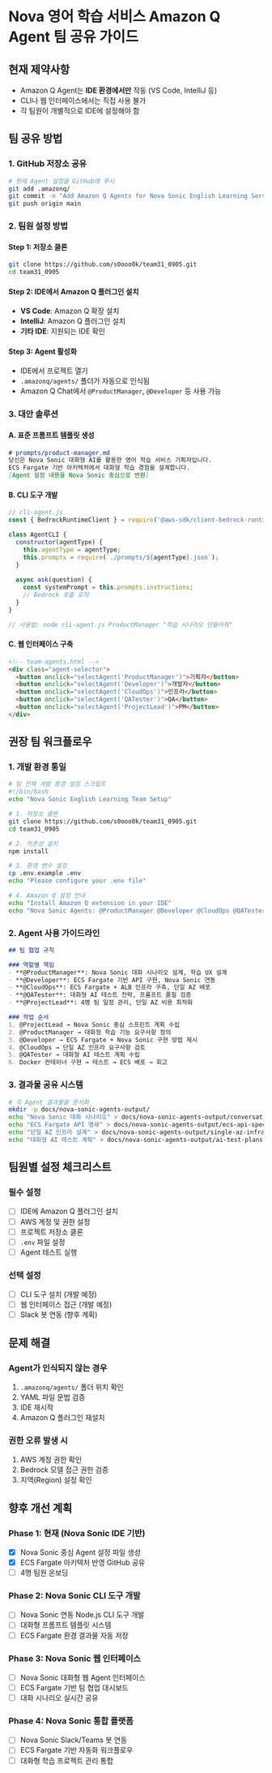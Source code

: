 # Nova 영어 학습 서비스 Amazon Q Agent 팀 공유 가이드

## 현재 제약사항
- Amazon Q Agent는 **IDE 환경에서만** 작동 (VS Code, IntelliJ 등)
- CLI나 웹 인터페이스에서는 직접 사용 불가
- 각 팀원이 개별적으로 IDE에 설정해야 함

## 팀 공유 방법

### 1. GitHub 저장소 공유
```bash
# 현재 Agent 설정을 GitHub에 푸시
git add .amazonq/
git commit -m "Add Amazon Q Agents for Nova Sonic English Learning Service"
git push origin main
```

### 2. 팀원 설정 방법

#### Step 1: 저장소 클론
```bash
git clone https://github.com/s0ooo0k/team31_0905.git
cd team31_0905
```

#### Step 2: IDE에서 Amazon Q 플러그인 설치
- **VS Code**: Amazon Q 확장 설치
- **IntelliJ**: Amazon Q 플러그인 설치
- **기타 IDE**: 지원되는 IDE 확인

#### Step 3: Agent 활성화
- IDE에서 프로젝트 열기
- `.amazonq/agents/` 폴더가 자동으로 인식됨
- Amazon Q Chat에서 `@ProductManager`, `@Developer` 등 사용 가능

### 3. 대안 솔루션

#### A. 표준 프롬프트 템플릿 생성
```markdown
# prompts/product-manager.md
당신은 Nova Sonic 대화형 AI를 활용한 영어 학습 서비스 기획자입니다.
ECS Fargate 기반 아키텍처에서 대화형 학습 경험을 설계합니다.
[Agent 설정 내용을 Nova Sonic 중심으로 변환]
```

#### B. CLI 도구 개발
```javascript
// cli-agent.js
const { BedrockRuntimeClient } = require('@aws-sdk/client-bedrock-runtime');

class AgentCLI {
  constructor(agentType) {
    this.agentType = agentType;
    this.prompts = require(`./prompts/${agentType}.json`);
  }
  
  async ask(question) {
    const systemPrompt = this.prompts.instructions;
    // Bedrock 호출 로직
  }
}

// 사용법: node cli-agent.js ProductManager "학습 시나리오 만들어줘"
```

#### C. 웹 인터페이스 구축
```html
<!-- team-agents.html -->
<div class="agent-selector">
  <button onclick="selectAgent('ProductManager')">기획자</button>
  <button onclick="selectAgent('Developer')">개발자</button>
  <button onclick="selectAgent('CloudOps')">인프라</button>
  <button onclick="selectAgent('QATester')">QA</button>
  <button onclick="selectAgent('ProjectLead')">PM</button>
</div>
```

## 권장 팀 워크플로우

### 1. 개발 환경 통일
```bash
# 팀 전체 개발 환경 설정 스크립트
#!/bin/bash
echo "Nova Sonic English Learning Team Setup"

# 1. 저장소 클론
git clone https://github.com/s0ooo0k/team31_0905.git
cd team31_0905

# 2. 의존성 설치
npm install

# 3. 환경 변수 설정
cp .env.example .env
echo "Please configure your .env file"

# 4. Amazon Q 설정 안내
echo "Install Amazon Q extension in your IDE"
echo "Nova Sonic Agents: @ProductManager @Developer @CloudOps @QATester @ProjectLead"
```

### 2. Agent 사용 가이드라인
```markdown
## 팀 협업 규칙

### 역할별 책임
- **@ProductManager**: Nova Sonic 대화 시나리오 설계, 학습 UX 설계
- **@Developer**: ECS Fargate 기반 API 구현, Nova Sonic 연동  
- **@CloudOps**: ECS Fargate + ALB 인프라 구축, 단일 AZ 배포
- **@QATester**: 대화형 AI 테스트 전략, 프롬프트 품질 검증
- **@ProjectLead**: 4명 팀 일정 관리, 단일 AZ 비용 최적화

### 작업 순서
1. @ProjectLead → Nova Sonic 중심 스프린트 계획 수립
2. @ProductManager → 대화형 학습 기능 요구사항 정의
3. @Developer → ECS Fargate + Nova Sonic 구현 방법 제시
4. @CloudOps → 단일 AZ 인프라 요구사항 검토
5. @QATester → 대화형 AI 테스트 계획 수립
6. Docker 컨테이너 구현 → 테스트 → ECS 배포 → 회고
```

### 3. 결과물 공유 시스템
```bash
# 각 Agent 결과물을 문서화
mkdir -p docs/nova-sonic-agents-output/
echo "Nova Sonic 대화 시나리오" > docs/nova-sonic-agents-output/conversation-scenarios.md
echo "ECS Fargate API 명세" > docs/nova-sonic-agents-output/ecs-api-specs.md
echo "단일 AZ 인프라 설계" > docs/nova-sonic-agents-output/single-az-infrastructure.md
echo "대화형 AI 테스트 계획" > docs/nova-sonic-agents-output/ai-test-plans.md
```

## 팀원별 설정 체크리스트

### 필수 설정
- [ ] IDE에 Amazon Q 플러그인 설치
- [ ] AWS 계정 및 권한 설정
- [ ] 프로젝트 저장소 클론
- [ ] `.env` 파일 설정
- [ ] Agent 테스트 실행

### 선택 설정  
- [ ] CLI 도구 설치 (개발 예정)
- [ ] 웹 인터페이스 접근 (개발 예정)
- [ ] Slack 봇 연동 (향후 계획)

## 문제 해결

### Agent가 인식되지 않는 경우
1. `.amazonq/agents/` 폴더 위치 확인
2. YAML 파일 문법 검증
3. IDE 재시작
4. Amazon Q 플러그인 재설치

### 권한 오류 발생 시
1. AWS 계정 권한 확인
2. Bedrock 모델 접근 권한 검증
3. 지역(Region) 설정 확인

## 향후 개선 계획

### Phase 1: 현재 (Nova Sonic IDE 기반)
- [x] Nova Sonic 중심 Agent 설정 파일 생성
- [x] ECS Fargate 아키텍처 반영 GitHub 공유
- [ ] 4명 팀원 온보딩

### Phase 2: Nova Sonic CLI 도구 개발
- [ ] Nova Sonic 연동 Node.js CLI 도구 개발
- [ ] 대화형 프롬프트 템플릿 시스템
- [ ] ECS Fargate 환경 결과물 자동 저장

### Phase 3: Nova Sonic 웹 인터페이스
- [ ] Nova Sonic 대화형 웹 Agent 인터페이스
- [ ] ECS Fargate 기반 팀 협업 대시보드
- [ ] 대화 시나리오 실시간 공유

### Phase 4: Nova Sonic 통합 플랫폼
- [ ] Nova Sonic Slack/Teams 봇 연동
- [ ] ECS Fargate 기반 자동화 워크플로우
- [ ] 대화형 학습 프로젝트 관리 통합